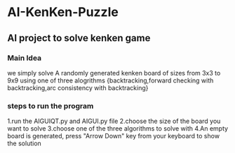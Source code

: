 # AI-KenKen-Puzzle
## AI project to solve kenken game

### Main Idea

we simply solve A randomly generated kenken board of sizes from 3x3 to 9x9 using one of three alogrithms
{backtracking,forward checking with backtracking,arc consistency with backtracking}

### steps to run the program

1.run the AIGUIQT.py and AIGUI.py file
2.choose the size of the board you want to solve
3.choose one of the three algorithms to solve with
4.An empty board is generated, press "Arrow Down" key from your keyboard to show the solution

